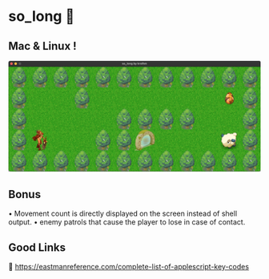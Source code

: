 # so_long 🐬 
## **Mac** & **Linux** !
![](screen.png)

## Bonus
• Movement count is directly displayed on the screen instead of shell output.
• enemy patrols that cause the player to lose in case of contact.

## Good Links
🔗 https://eastmanreference.com/complete-list-of-applescript-key-codes
